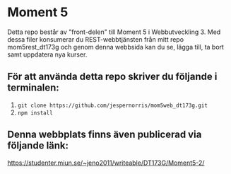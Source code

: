 # Moment 5
Detta repo består av "front-delen" till Moment 5 i Webbutveckling 3. 
Med dessa filer konsumerar du REST-webbtjänsten från mitt repo mom5rest_dt173g och genom denna webbsida kan du se, lägga till, ta bort samt uppdatera nya kurser.

## För att använda detta repo skriver du följande i terminalen:
1. `git clone https://github.com/jespernorris/mom5web_dt173g.git`
2. `npm install`

## Denna webbplats finns även publicerad via följande länk:
https://studenter.miun.se/~jeno2011/writeable/DT173G/Moment5-2/
